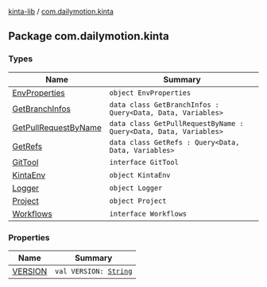 [kinta-lib](../index.md) / [com.dailymotion.kinta](./index.md)

## Package com.dailymotion.kinta

### Types

| Name | Summary |
|---|---|
| [EnvProperties](-env-properties/index.md) | `object EnvProperties` |
| [GetBranchInfos](-get-branch-infos/index.md) | `data class GetBranchInfos : Query<Data, Data, Variables>` |
| [GetPullRequestByName](-get-pull-request-by-name/index.md) | `data class GetPullRequestByName : Query<Data, Data, Variables>` |
| [GetRefs](-get-refs/index.md) | `data class GetRefs : Query<Data, Data, Variables>` |
| [GitTool](-git-tool/index.md) | `interface GitTool` |
| [KintaEnv](-kinta-env/index.md) | `object KintaEnv` |
| [Logger](-logger/index.md) | `object Logger` |
| [Project](-project/index.md) | `object Project` |
| [Workflows](-workflows/index.md) | `interface Workflows` |

### Properties

| Name | Summary |
|---|---|
| [VERSION](-v-e-r-s-i-o-n.md) | `val VERSION: `[`String`](https://kotlinlang.org/api/latest/jvm/stdlib/kotlin/-string/index.html) |

